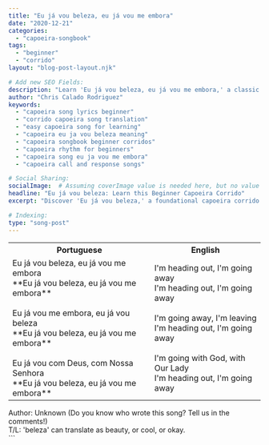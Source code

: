 ```yaml
---
title: "Eu já vou beleza, eu já vou me embora"
date: "2020-12-21"
categories:
  - "capoeira-songbook"
tags:
  - "beginner"
  - "corrido"
layout: "blog-post-layout.njk"

# Add new SEO Fields:
description: "Learn 'Eu já vou beleza, eu já vou me embora,' a classic capoeira corrido. Master the lyrics, rhythm, & history of this beginner-friendly song!"
author: "Chris Calado Rodriguez"
keywords:
  - "capoeira song lyrics beginner"
  - "corrido capoeira song translation"
  - "easy capoeira song for learning"
  - "capoeira eu ja vou beleza meaning"
  - "capoeira songbook beginner corridos"
  - "capoeira rhythm for beginners"
  - "capoeira song eu ja vou me embora"
  - "capoeira call and response songs"

# Social Sharing:
socialImage:  # Assuming coverImage value is needed here, but no value was given.
headline: "Eu já vou beleza: Learn this Beginner Capoeira Corrido"
excerpt: "Discover 'Eu já vou beleza,' a foundational capoeira corrido perfect for beginners, exploring its history, rhythm, and essential lyrics."

# Indexing:
type: "song-post"
---
```



<table class="capoeira-table">
    <tr class="header-row">
        <th>Portuguese</th>
        <th>English</th>
    </tr>
    <tr>
        <td>Eu já vou beleza, eu já vou me embora<br>**Eu já vou beleza, eu já vou me embora**<br><br>Eu já vou me embora, eu já vou beleza<br>**Eu já vou beleza, eu já vou me embora**<br><br>Eu já vou com Deus, com Nossa Senhora<br>**Eu já vou beleza, eu já vou me embora**</td>
        <td>I'm heading out, I'm going away<br>I'm heading out, I'm going away<br><br>I'm going away, I'm leaving<br>I'm heading out, I'm going away<br><br>I'm going with God, with Our Lady<br>I'm heading out, I'm going away</td>
    </tr>
</table>
<figcaption>
    Author: Unknown (Do you know who wrote this song? Tell us in the comments!)<br>
    T/L: 'beleza' can translate as beauty, or cool, or okay.
</figcaption>
```